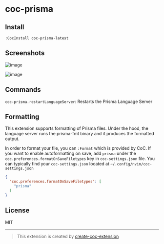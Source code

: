 # coc-prisma

## Install

`:CocInstall coc-prisma-latest`


## Screenshots
![image](https://user-images.githubusercontent.com/22195362/85920005-c8faca80-b88d-11ea-9a49-e3ebfad22375.png)

![image](https://user-images.githubusercontent.com/22195362/85920012-d2843280-b88d-11ea-8517-95595c354325.png)

## Commands

`coc-prisma.restartLanguageServer`: Restarts the Prisma Language Server


## Formatting

This extension supports formatting of Prisma files. Under the hood, the language server runs the prisma-fmt binary and it produces the formatted output. 


In order to format your file, you can `:Format` which is provided by CoC. If you want to enable autoformatting on save, add `prisma` under the `coc.preferences.formatOnSaveFiletypes` key in `coc-settings.json` file.  You can typically find your `coc-settings.json` located at `~/.config/nvim/coc-settings.json`

```json
{
  "coc.preferences.formatOnSaveFiletypes": [
    "prisma"
  ]
}

```

## License

MIT

---

> This extension is created by [create-coc-extension](https://github.com/fannheyward/create-coc-extension)
